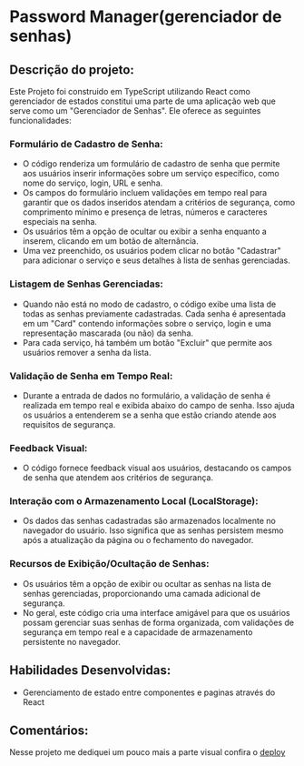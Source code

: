 # Password Manager(gerenciador de senhas)

## Descrição do projeto:
Este Projeto foi construido em TypeScript utilizando React como gerenciador de estados constitui uma parte de uma aplicação web que serve como um "Gerenciador de Senhas". Ele oferece as seguintes funcionalidades:

### Formulário de Cadastro de Senha:

- O código renderiza um formulário de cadastro de senha que permite aos usuários inserir informações sobre um serviço específico, como nome do serviço, login, URL e senha.
- Os campos do formulário incluem validações em tempo real para garantir que os dados inseridos atendam a critérios de segurança, como comprimento mínimo e presença de letras, números e caracteres especiais na senha.
- Os usuários têm a opção de ocultar ou exibir a senha enquanto a inserem, clicando em um botão de alternância.
- Uma vez preenchido, os usuários podem clicar no botão "Cadastrar" para adicionar o serviço e seus detalhes à lista de senhas gerenciadas.

### Listagem de Senhas Gerenciadas:

- Quando não está no modo de cadastro, o código exibe uma lista de todas as senhas previamente cadastradas. Cada senha é apresentada em um "Card" contendo informações sobre o serviço, login e uma representação mascarada (ou não) da senha.
- Para cada serviço, há também um botão "Excluir" que permite aos usuários remover a senha da lista.

### Validação de Senha em Tempo Real:

- Durante a entrada de dados no formulário, a validação de senha é realizada em tempo real e exibida abaixo do campo de senha. Isso ajuda os usuários a entenderem se a senha que estão criando atende aos requisitos de segurança.

### Feedback Visual:

- O código fornece feedback visual aos usuários, destacando os campos de senha que atendem aos critérios de segurança.

### Interação com o Armazenamento Local (LocalStorage):

- Os dados das senhas cadastradas são armazenados localmente no navegador do usuário. Isso significa que as senhas persistem mesmo após a atualização da página ou o fechamento do navegador.

### Recursos de Exibição/Ocultação de Senhas:

- Os usuários têm a opção de exibir ou ocultar as senhas na lista de senhas gerenciadas, proporcionando uma camada adicional de segurança.
- No geral, este código cria uma interface amigável para que os usuários possam gerenciar suas senhas de forma organizada, com validações de segurança em tempo real e a capacidade de armazenamento persistente no navegador.

## Habilidades Desenvolvidas:

- Gerenciamento de estado entre componentes e paginas através do React

## Comentários:

Nesse projeto me dediquei um pouco mais a parte visual confira o [deploy](https://fastidious-selkie-f2ea62.netlify.app/)
